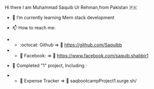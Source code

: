 Hi there I am Muhammad Saquib Ur Rehman,from Pakistan :pakistan:


- 🌱 I’m currently learning Mern stack development

- 📫 How to reach me:  

- - :octocat: Github              => :link:	https://github.com/Saquibb
- - :large_blue_circle: Facebook: => :link:	https://www.facebook.com/saquib.shabbir1

- :medal_sports: Completed "1" project, Including :

- - :money_with_wings:	Expense Tracker    => :link:	saqbootcampProject1.surge.sh/

